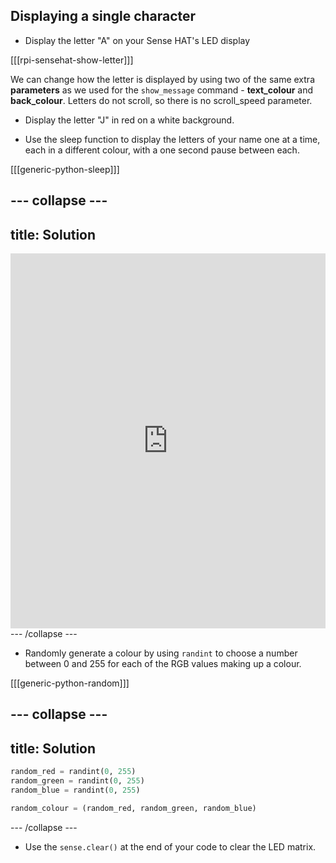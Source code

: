## Displaying a single character

+ Display the letter "A" on your Sense HAT's LED display

[[[rpi-sensehat-show-letter]]]

We can change how the letter is displayed by using two of the same extra **parameters** as we used for the `show_message` command - **text_colour** and **back_colour**. Letters do not scroll, so there is no scroll_speed parameter.

+ Display the letter "J" in red on a white background.

+ Use the sleep function to display the letters of your name one at a time, each in a different colour, with a one second pause between each.

[[[generic-python-sleep]]]

--- collapse ---
---
title: Solution
---
<iframe src="https://trinket.io/embed/python/cae33bc332?toggleCode=true" width="100%" height="600" frameborder="0" marginwidth="0" marginheight="0" allowfullscreen></iframe>
--- /collapse ---

+ Randomly generate a colour by using `randint` to choose a number between 0 and 255 for each of the RGB values making up a colour.

[[[generic-python-random]]]

--- collapse ---
---
title: Solution
---
```python
random_red = randint(0, 255)
random_green = randint(0, 255)
random_blue = randint(0, 255)

random_colour = (random_red, random_green, random_blue)
```

--- /collapse ---

+ Use the `sense.clear()` at the end of your code to clear the LED matrix.
